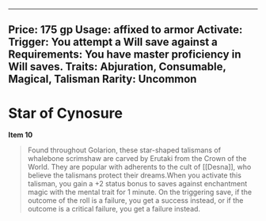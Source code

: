
---
Price: 175 gp
Usage: affixed to armor
Activate: 
Trigger: You attempt a Will save against a
Requirements: You have master proficiency in Will saves.
Traits: Abjuration, Consumable, Magical, Talisman
Rarity: Uncommon
---

# Star of Cynosure

**Item 10**

> Found throughout Golarion, these star-shaped talismans of whalebone scrimshaw are carved by Erutaki from the Crown of the World. They are popular with adherents to the cult of [[Desna]], who believe the talismans protect their dreams.When you activate this talisman, you gain a +2 status bonus to saves against enchantment magic with the mental trait for 1 minute. On the triggering save, if the outcome of the roll is a failure, you get a success instead, or if the outcome is a critical failure, you get a failure instead.
